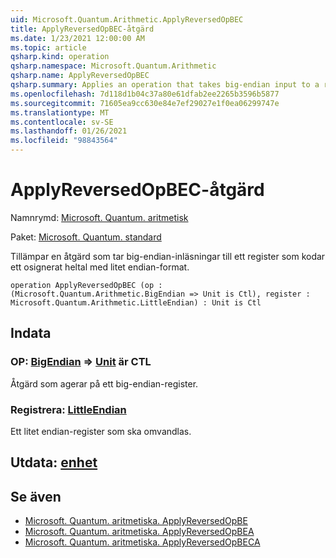 ```yaml
---
uid: Microsoft.Quantum.Arithmetic.ApplyReversedOpBEC
title: ApplyReversedOpBEC-åtgärd
ms.date: 1/23/2021 12:00:00 AM
ms.topic: article
qsharp.kind: operation
qsharp.namespace: Microsoft.Quantum.Arithmetic
qsharp.name: ApplyReversedOpBEC
qsharp.summary: Applies an operation that takes big-endian input to a register encoding an unsigned integer using little-endian format.
ms.openlocfilehash: 7d118d1b04c37a80e61dfab2ee2265b3596b5877
ms.sourcegitcommit: 71605ea9cc630e84e7ef29027e1f0ea06299747e
ms.translationtype: MT
ms.contentlocale: sv-SE
ms.lasthandoff: 01/26/2021
ms.locfileid: "98843564"
---
```

# <a name="applyreversedopbec-operation"></a>ApplyReversedOpBEC-åtgärd

Namnrymd: [Microsoft. Quantum. aritmetisk](xref:Microsoft.Quantum.Arithmetic)

Paket: [Microsoft. Quantum. standard](https://nuget.org/packages/Microsoft.Quantum.Standard)


Tillämpar en åtgärd som tar big-endian-inläsningar till ett register som kodar ett osignerat heltal med litet endian-format.

```qsharp
operation ApplyReversedOpBEC (op : (Microsoft.Quantum.Arithmetic.BigEndian => Unit is Ctl), register : Microsoft.Quantum.Arithmetic.LittleEndian) : Unit is Ctl
```


## <a name="input"></a>Indata

### <a name="op--bigendian--unit--is-ctl"></a>OP: [BigEndian](xref:Microsoft.Quantum.Arithmetic.BigEndian) => [Unit](xref:microsoft.quantum.lang-ref.unit)  är CTL

Åtgärd som agerar på ett big-endian-register.


### <a name="register--littleendian"></a>Registrera: [LittleEndian](xref:Microsoft.Quantum.Arithmetic.LittleEndian)

Ett litet endian-register som ska omvandlas.



## <a name="output--unit"></a>Utdata: [enhet](xref:microsoft.quantum.lang-ref.unit)



## <a name="see-also"></a>Se även

- [Microsoft. Quantum. aritmetiska. ApplyReversedOpBE](xref:Microsoft.Quantum.Arithmetic.ApplyReversedOpBE)
- [Microsoft. Quantum. aritmetiska. ApplyReversedOpBEA](xref:Microsoft.Quantum.Arithmetic.ApplyReversedOpBEA)
- [Microsoft. Quantum. aritmetiska. ApplyReversedOpBECA](xref:Microsoft.Quantum.Arithmetic.ApplyReversedOpBECA)